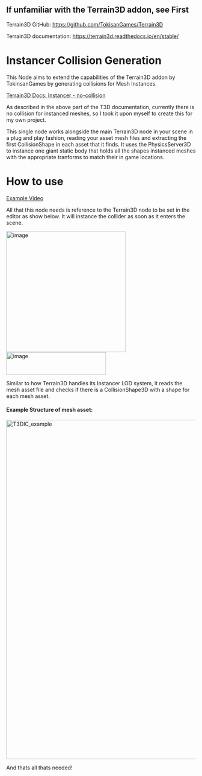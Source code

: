 ## If unfamiliar with the Terrain3D addon, see First
Terrain3D GitHub: https://github.com/TokisanGames/Terrain3D

Terrain3D documentation: https://terrain3d.readthedocs.io/en/stable/

# Instancer Collision Generation
This Node aims to extend the capabilities of the Terrain3D addon by TokinsanGames by generating collisions for Mesh Instances.

[Terrain3D Docs: Instancer - no-collision](https://terrain3d.readthedocs.io/en/stable/docs/instancer.html#no-collision)

As described in the above part of the T3D documentation, currently there is no collision for instanced meshes, so I took it upon myself to create this for my own project.

This single node works alongside the main Terrain3D node in your scene in a plug and play fashion, reading your asset mesh files and extracting the first CollisionShape in each asset that it finds.
It uses the PhysicsServer3D to instance one giant static body that holds all the shapes instanced meshes with the appropriate tranforms to match their in game locations.


# How to use
[Example Video](https://www.youtube.com/watch?v=Nw9YCPa2G0A&feature=youtu.be)

All that this node needs is reference to the Terrain3D node to be set in the editor as show below. It will instance the collider as soon as it enters the scene.

<img width="317" height="321" alt="image" src="https://github.com/user-attachments/assets/54a6a8df-037e-4a3e-8fbb-b3c57c24f270" />  <img width="265" height="60" alt="image" src="https://github.com/user-attachments/assets/c1f611d0-ae31-492e-a99e-c5d0dfb30877" />

Similar to how Terrain3D handles its Instancer LOD system, it reads the mesh asset file and checks if there is a CollisionShape3D with a shape for each mesh asset.
#### Example Structure of mesh asset:
<img width="1913" height="900" alt="T3DIC_example" src="https://github.com/user-attachments/assets/eb99311c-6f5e-4401-aafd-1c40171b9392" />

And thats all thats needed!
